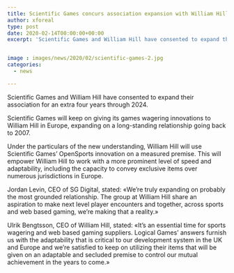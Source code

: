 ```yaml
---
title: Scientific Games concurs association expansion with William Hill
author: xforeal 
type: post
date: 2020-02-14T00:00:00+00:00
excerpt: 'Scientific Games and William Hill have consented to expand their association for an extra four years through 2024 '


image : images/news/2020/02/scientific-games-2.jpg
categories:
  - news

---
```

<span style="font-weight: 400;">Scientific Games and William Hill have consented to expand their association for an extra four years through 2024. </span>

<span style="font-weight: 400;">Scientific Games will keep on giving its games wagering innovations to William Hill in Europe, expanding on a long-standing relationship going back to 2007. </span>

<span style="font-weight: 400;">Under the particulars of the new understanding, William Hill will use Scientific Games&#8217; OpenSports innovation on a measured premise. This will empower William Hill to work with a more prominent level of speed and adaptability, including the capacity to convey exclusive items over numerous </span><span style="font-weight: 400;">jurisdictions in Europe. </span>

<span style="font-weight: 400;">Jordan Levin, CEO of SG Digital, stated: &#171;We&#8217;re truly expanding on probably the most grounded relationship. The group at William Hill share an aspiration to make next level player encounters and together, across sports and web based gaming, we&#8217;re making that a reality.&#187; </span>

<span style="font-weight: 400;">Ulrik Bengtsson, CEO of William Hill, stated: &#171;It&#8217;s an essential time for sports wagering and web based gaming suppliers. Logical Games&#8217; answers furnish us with the adaptability that is critical to our development system in the UK and Europe and we&#8217;re satisfied to keep on utilizing their items that will be given on an adaptable and secluded premise to control our mutual achievement in the years to come.&#187; </span>